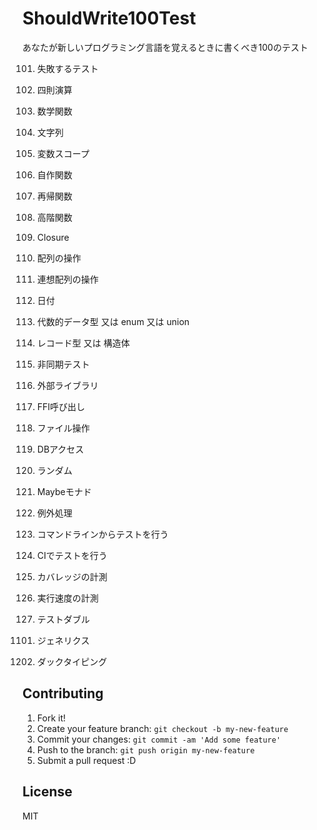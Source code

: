 ShouldWrite100Test
==================

あなたが新しいプログラミング言語を覚えるときに書くべき100のテスト

101. 失敗するテスト
102. 四則演算
103. 数学関数
104. 文字列
105. 変数スコープ
106. 自作関数
107. 再帰関数
108. 高階関数
109. Closure

201. 配列の操作
202. 連想配列の操作
203. 日付
204. 代数的データ型 又は enum 又は union
205. レコード型 又は 構造体

301. 非同期テスト

401. 外部ライブラリ
402. FFI呼び出し

501. ファイル操作
502. DBアクセス

601. ランダム

701. Maybeモナド

801. 例外処理

901. コマンドラインからテストを行う
902. CIでテストを行う
903. カバレッジの計測
904. 実行速度の計測

1001. テストダブル
 <!--静的型付け-->
1101. ジェネリクス
 <!--動的型付け-->
1202. ダックタイピング

## Contributing

1. Fork it!
2. Create your feature branch: `git checkout -b my-new-feature`
3. Commit your changes: `git commit -am 'Add some feature'`
4. Push to the branch: `git push origin my-new-feature`
5. Submit a pull request :D

## License

MIT